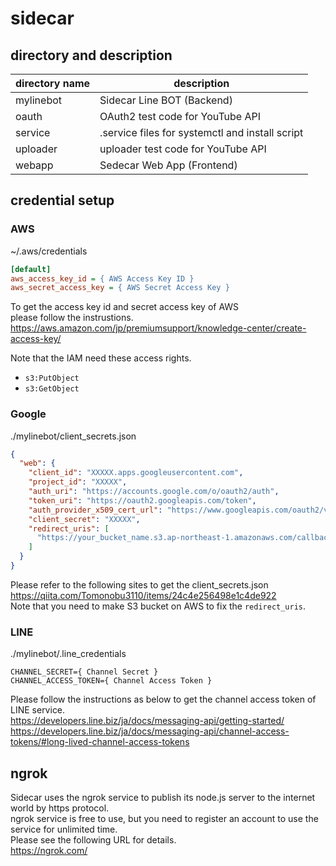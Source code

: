 # sidecar

## directory and description

| directory name | description |
| ---- | ---- |
| mylinebot | Sidecar Line BOT (Backend) |
| oauth | OAuth2 test code for YouTube API |
| service | .service files for systemctl and install script |
| uploader | uploader test code for YouTube API |
| webapp | Sedecar Web App (Frontend) |

## credential setup

### AWS

~/.aws/credentials

```ini
[default]
aws_access_key_id = { AWS Access Key ID }
aws_secret_access_key = { AWS Secret Access Key }
```

To get the access key id and secret access key of AWS  
please follow the instrustions.  
https://aws.amazon.com/jp/premiumsupport/knowledge-center/create-access-key/  

Note that the IAM need these access rights.
- `s3:PutObject`
- `s3:GetObject`

### Google

./mylinebot/client_secrets.json

```json
{
  "web": {
    "client_id": "XXXXX.apps.googleusercontent.com",
    "project_id": "XXXXX",
    "auth_uri": "https://accounts.google.com/o/oauth2/auth",
    "token_uri": "https://oauth2.googleapis.com/token",
    "auth_provider_x509_cert_url": "https://www.googleapis.com/oauth2/v1/certs",
    "client_secret": "XXXXX",
    "redirect_uris": [
      "https://your_bucket_name.s3.ap-northeast-1.amazonaws.com/callback.html"
    ]
  }
}
```

Please refer to the following sites to get the client_secrets.json  
https://qiita.com/Tomonobu3110/items/24c4e256498e1c4de922  
Note that you need to make S3 bucket on AWS to fix the `redirect_uris`.  

### LINE

./mylinebot/.line_credentials

```shell
CHANNEL_SECRET={ Channel Secret }
CHANNEL_ACCESS_TOKEN={ Channel Access Token }
```

Please follow the instructions as below to get the channel access token of LINE service.  
https://developers.line.biz/ja/docs/messaging-api/getting-started/  
https://developers.line.biz/ja/docs/messaging-api/channel-access-tokens/#long-lived-channel-access-tokens  

## ngrok

Sidecar uses the ngrok service to publish its node.js server to the internet world by https protocol.   
ngrok service is free to use, but you need to register an account to use the service for unlimited time.  
Please see the following URL for details.  
https://ngrok.com/  
